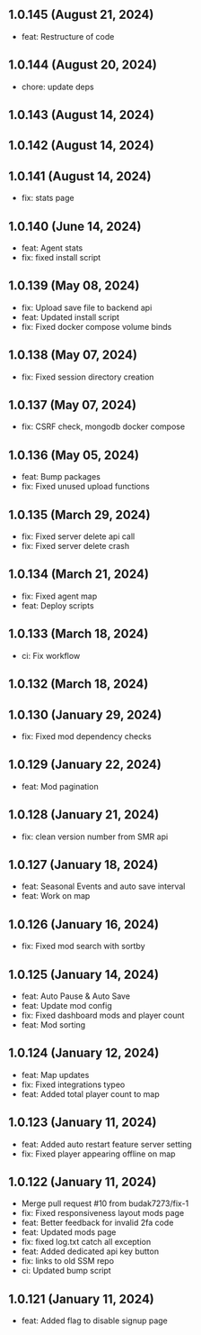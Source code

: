 ## 1.0.145 (August 21, 2024)
  - feat: Restructure of code

## 1.0.144 (August 20, 2024)
  - chore: update deps

## 1.0.143 (August 14, 2024)


## 1.0.142 (August 14, 2024)


## 1.0.141 (August 14, 2024)
  - fix: stats page

## 1.0.140 (June 14, 2024)
  - feat: Agent stats
  - fix: fixed install script

## 1.0.139 (May 08, 2024)
  - fix: Upload save file to backend api
  - feat: Updated install script
  - fix: Fixed docker compose volume binds

## 1.0.138 (May 07, 2024)
  - fix: Fixed session directory creation

## 1.0.137 (May 07, 2024)
  - fix: CSRF check, mongodb docker compose

## 1.0.136 (May 05, 2024)
  - feat: Bump packages
  - fix: Fixed unused upload functions

## 1.0.135 (March 29, 2024)
  - fix: Fixed server delete api call
  - fix: Fixed server delete crash

## 1.0.134 (March 21, 2024)
  - fix: Fixed agent map
  - feat: Deploy scripts

## 1.0.133 (March 18, 2024)
  - ci: Fix workflow

## 1.0.132 (March 18, 2024)


## 1.0.130 (January 29, 2024)
  - fix: Fixed mod dependency checks

## 1.0.129 (January 22, 2024)
  - feat: Mod pagination

## 1.0.128 (January 21, 2024)
  - fix: clean version number from SMR api

## 1.0.127 (January 18, 2024)
  - feat: Seasonal Events and auto save interval
  - feat: Work on map

## 1.0.126 (January 16, 2024)
  - fix: Fixed mod search with sortby

## 1.0.125 (January 14, 2024)
  - feat: Auto Pause & Auto Save
  - feat: Update mod config
  - fix: Fixed dashboard mods and player count
  - feat: Mod sorting

## 1.0.124 (January 12, 2024)
  - feat: Map updates
  - fix: Fixed integrations typeo
  - feat: Added total player count to map

## 1.0.123 (January 11, 2024)
  - feat: Added auto restart feature server setting
  - fix: Fixed player appearing offline on map

## 1.0.122 (January 11, 2024)
  - Merge pull request #10 from budak7273/fix-1
  - fix: Fixed responsiveness layout mods page
  - feat: Better feedback for invalid 2fa code
  - feat: Updated mods page
  - fix: fixed log.txt catch all exception
  - feat: Added dedicated api key button
  - fix: links to old SSM repo
  - ci: Updated bump script

## 1.0.121 (January 11, 2024)
  - feat: Added flag to disable signup page


